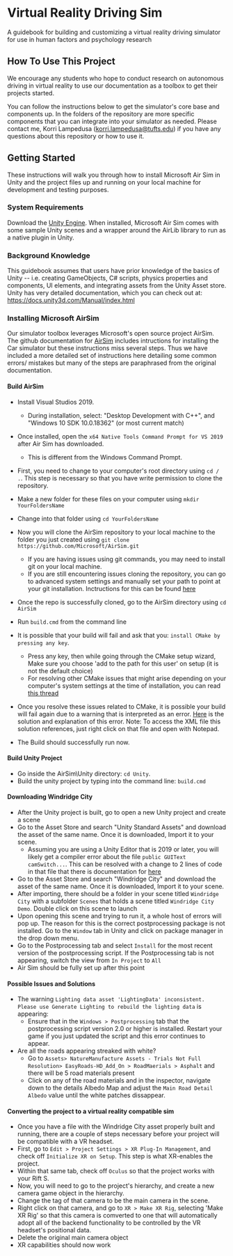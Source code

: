 # Virtual Reality Driving Sim
A guidebook for building and customizing a virtual reality driving simulator for use in human factors and psychology research
## How To Use This Project
We encourage any students who hope to conduct research on autonomous driving in virtual reality to use our documentation as a toolbox to get their projects started. 

You can follow the instructions below to get the simulator's core base and components up. In the folders of the repository are more specific components that you can integrate into your simulator as needed. Please contact me, Korri Lampedusa (korri.lampedusa@tufts.edu) if you have any questions about this repository or how to use it. 
## Getting Started
These instructions will walk you through how to install Microsoft Air Sim in Unity and the project files  up and running on your local machine for development and testing purposes.

### System Requirements

Download the [Unity Engine](https://unity.com/). When installed, Microsoft Air Sim comes with some sample Unity scenes and a wrapper around the AirLib library to run as a native plugin in Unity.

### Background Knowledge
This guidebook assumes that users have prior knowledge of the basics of Unity -- i.e. creating GameObjects, C# scripts, physics properties and components, UI elements, and integrating assets from the Unity Asset store. Unity has very detailed documentation, which you can check out at: https://docs.unity3d.com/Manual/index.html

### Installing Microsoft AirSim
Our simulator toolbox leverages Microsoft's open source project AirSim. The github documentation for [AirSim](https://github.com/microsoft/AirSim/blob/master/docs/Unity.md) includes intructions for installing the Car simulator but these instructions miss several steps. Thus we have included a more detailed set of instructions here detailing some common errors/ mistakes but many of the steps are paraphrased from the original documentation.

#### Build AirSim
* Install Visual Studios 2019.
	* During installation, select: "Desktop Development with C++", and "Windows 10 SDK 10.0.18362" (or most current match)
* Once installed, open the `x64 Native Tools Command Prompt for VS 2019` after Air Sim has downloaded.
	* This is different from the Windows Command Prompt.
* First, you need to change to your computer's root directory using `cd / .`. This step is necessary so that you have write permission to clone the repository. 
* Make a new folder for these files on your computer using `mkdir YourFoldersName`
* Change into that folder using `cd YourFoldersName`
* Now you will clone the AirSim repository to your local machine to the folder you just created using `git clone https://github.com/Microsoft/AirSim.git`
	* If you are having issues using git commands, you may need to install git on your local machine. 
	* If you are still encountering issues cloning the repository, you can go to advanced system settings and manually set your path to point at your git 			   installation.  Inctructions for this can be found [here](https://stackoverflow.com/questions/4492979/git-is-not-recognized-as-an-internal-or-external-command)


* Once the repo is successfully cloned, go to the AirSim directory using `cd AirSim`
* Run `build.cmd` from the command line
* It is possible that your build will fail and ask that you: `install CMake by pressing any key`. 
	* Press any key, then while going through the CMake setup wizard, Make sure you choose 'add to the path for this user' on setup (it is not the default choice)
	* For resolving other CMake issues that might arise depending on your computer's system settings at the time of installation, you can read 
	[this thread](https://github.com/microsoft/AirSim/issues/755)
* Once you resolve these issues related to CMake, it is possible your build will fail again due to a warning that is interpreted as an error. [Here](https://github.com/microsoft/AirSim/issues/3136 ) is the solution and explanation of this error. Note: To access the XML file this solution references, just right click on that file and open with Notepad.
* The Build should successfully run now.

#### Build Unity Project
* Go inside the AirSim\Unity directory: `cd Unity`.
* Build the unity project by typing into the command line: `build.cmd`

#### Downloading Windridge City
* After the Unity project is built, go to open a new Unity project and create a scene
* Go to the Asset Store and search "Unity Standard Assets" and download the asset of the same name. Once it is downloaded, Import it to your scene. 
	* Assuming you are using a Unity Editor that is 2019 or later, you will likely get a compiler error about the file `public GUIText camSwitch...`. This can be resolved with a change to 2 lines of code in that file that there is documentation for [here](https://answers.unity.com/questions/1638555/guitexture-adn-guitext-are-obsolete-standard-asset.html)
* Go to the Asset Store and search "Windridge City" and download the asset of the same name.  Once it is downloaded, Import it to your scene. 
* After importing, there should be a folder in your scene titled `Windridge City` with a subfolder `Scenes` that holds a scene titled `Windridge City Demo`. Double click on this scene to launch
* Upon opening this scene and trying to run it, a whole host of errors will pop up. The reason for this is the correct postprocessing package is not installed. Go to the `Window` tab in Unity and click on package manager in the drop down menu.
* Go to the Postprocessing tab and select `Install` for the most recent version of the postprocessing script. If the Postprocessing tab is not appearing, switch the view from `In Project` to `All`
* Air Sim should be fully set up after this point

#### Possible Issues and Solutions
* The warning `Lighting data asset 'LightingData' inconsistent. Please use Generate Lighting to rebuild the lighting data` is appearing:
	* Ensure that in the `Windows > Postprocessing` tab that the postprocessing script version 2.0 or higher is installed. Restart your game if you just updated the script and this error continues to appear.
* Are all the roads appearing streaked with white?
	* Go to `Assets> NatureManufacture Assets - Trials Not Full Resolution> EasyRoads-HD_Add_On > RoadMaerials > Asphalt` and there will be 5 road materials present
	* Click on any of the road materials and in the inspector, navigate down to the details Albedo Map and adjust the `Main Road Detail Albedo` value until the white patches dissappear.
	
#### Converting the project to a virtual reality compatible sim
* Once you have a file with the Windridge City asset properly built and running, there are a couple of steps necessary before your project will be compatible with a VR headset.
* First, go to `Edit > Project Settings > XR Plug-In Management`, and check off `Initialize XR on Setup`. This step is what XR-enables the project.
* Within that same tab, check off `Oculus` so that the project works with your Rift S. 
* Now, you will need to go to the project's hierarchy, and create a new camera game object in the hierarchy. 
* Change the tag of that camera to be the main camera in the scene. 
* Right click on that camera, and go to `XR > Make XR Rig`, selecting 'Make XR Rig' so that this camera is comverted to one that will automatically adopt all of the backend functionality to be controlled by the VR headset's positional data. 
* Delete the original main camera object 
* XR capabilities should now work
	




